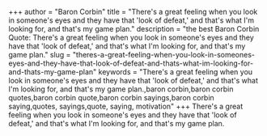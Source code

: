 +++
author = "Baron Corbin"
title = "There's a great feeling when you look in someone's eyes and they have that 'look of defeat,' and that's what I'm looking for, and that's my game plan."
description = "the best Baron Corbin Quote: There's a great feeling when you look in someone's eyes and they have that 'look of defeat,' and that's what I'm looking for, and that's my game plan."
slug = "theres-a-great-feeling-when-you-look-in-someones-eyes-and-they-have-that-look-of-defeat-and-thats-what-im-looking-for-and-thats-my-game-plan"
keywords = "There's a great feeling when you look in someone's eyes and they have that 'look of defeat,' and that's what I'm looking for, and that's my game plan.,baron corbin,baron corbin quotes,baron corbin quote,baron corbin sayings,baron corbin saying,quotes, sayings,quote, saying, motivation"
+++
There's a great feeling when you look in someone's eyes and they have that 'look of defeat,' and that's what I'm looking for, and that's my game plan.
